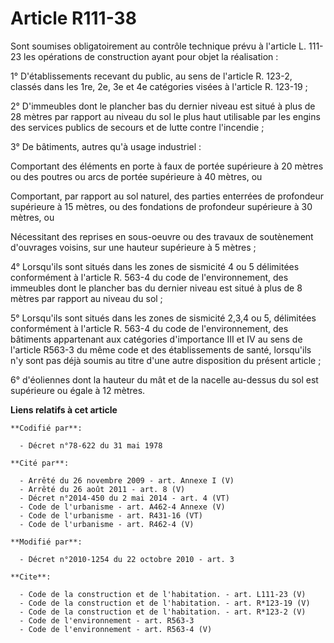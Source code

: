 # Article R111-38

Sont soumises obligatoirement au contrôle technique prévu à l'article L. 111-23 les opérations de construction ayant pour
objet la réalisation : 

1° D'établissements recevant du public, au sens de l'article R. 123-2, classés dans les 1re, 2e, 3e et 4e catégories visées à
l'article R. 123-19 ; 

2° D'immeubles dont le plancher bas du dernier niveau est situé à plus de 28 mètres par rapport au niveau du sol le plus haut
utilisable par les engins des services publics de secours et de lutte contre l'incendie ; 

3° De bâtiments, autres qu'à usage industriel : 

Comportant des éléments en porte à faux de portée supérieure à 20 mètres ou des poutres ou arcs de portée supérieure à 40
mètres, ou 

Comportant, par rapport au sol naturel, des parties enterrées de profondeur supérieure à 15 mètres, ou des fondations de
profondeur supérieure à 30 mètres, ou 

Nécessitant des reprises en sous-oeuvre ou des travaux de soutènement d'ouvrages voisins, sur une hauteur supérieure à 5
mètres ; 

4° Lorsqu'ils sont situés dans les zones de sismicité 4 ou 5 délimitées conformément à l'article R. 563-4 du code de
l'environnement, des immeubles dont le plancher bas du dernier niveau est situé à plus de 8 mètres par rapport au niveau du
sol ; 

5° Lorsqu'ils sont situés dans les zones de sismicité 2,3,4 ou 5, délimitées conformément à l'article R. 563-4 du code de
l'environnement, des bâtiments appartenant aux catégories d'importance III et IV au sens de l'article R563-3 du même code et
des établissements de santé, lorsqu'ils n'y sont pas déjà soumis au titre d'une autre disposition du présent article ; 

6° d'éoliennes dont la hauteur du mât et de la nacelle au-dessus du sol est supérieure ou égale à 12 mètres.

**Liens relatifs à cet article**

	**Codifié par**:

	  - Décret n°78-622 du 31 mai 1978

	**Cité par**:

	  - Arrêté du 26 novembre 2009 - art. Annexe I (V)
	  - Arrêté du 26 août 2011 - art. 8 (V)
	  - Décret n°2014-450 du 2 mai 2014 - art. 4 (VT)
	  - Code de l'urbanisme - art. A462-4 Annexe (V)
	  - Code de l'urbanisme - art. R431-16 (VT)
	  - Code de l'urbanisme - art. R462-4 (V)

	**Modifié par**:

	  - Décret n°2010-1254 du 22 octobre 2010 - art. 3

	**Cite**:

	  - Code de la construction et de l'habitation. - art. L111-23 (V)
	  - Code de la construction et de l'habitation. - art. R*123-19 (V)
	  - Code de la construction et de l'habitation. - art. R*123-2 (V)
	  - Code de l'environnement - art. R563-3
	  - Code de l'environnement - art. R563-4 (V)
